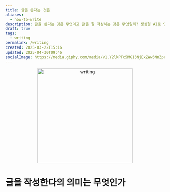 ```yaml
---
title: 글을 쓴다는 것은
aliases:
  - how-to-write
description: 글을 쓴다는 것은 무엇이고 글을 잘 작성하는 것은 무엇일까? 생성형 AI로 인하여 나는 생각하는 힘과 글을 쓰는 능력, 심지어 말하는 것까지 잃어버린 것 같다. 그 것에 대한 고찰을 적어본다.
draft: true
tags:
  - writing
permalink: /writing
created: 2025-03-22T15:16
updated: 2025-04-30T09:46
socialImage: https://media.giphy.com/media/v1.Y2lkPTc5MGI3NjExZWw3NnZpeDZ5NGFhbGcxZXZmajNvbXZrcDZoMDFxdHQ2M2Vjc3FxbCZlcD12MV9naWZzX3NlYXJjaCZjdD1n/l49JRQC9RNa5j35a8/giphy.gif
---
```

<p align="center">
  <img src="https://media.giphy.com/media/v1.Y2lkPTc5MGI3NjExZWw3NnZpeDZ5NGFhbGcxZXZmajNvbXZrcDZoMDFxdHQ2M2Vjc3FxbCZlcD12MV9naWZzX3NlYXJjaCZjdD1n/l49JRQC9RNa5j35a8/giphy.gif" alt="writing" width="300">
</p>

# 글을 작성한다의 의미는 무엇인가

</br></br></br>
